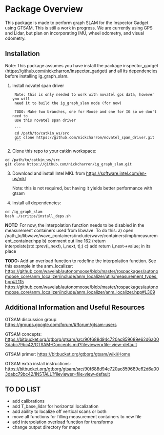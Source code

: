 # Package Overview
This package is made to perform graph SLAM for the Inspector Gadget using GTSAM.
This is still a work in progress. We are currently using GPS and Lidar, but plan
on incorporating IMU, wheel odometry, and visual odometry.

## Installation
Note: This package assumes you have install the package inspector_gadget
(https://github.com/nickcharron/inspector_gadget) and all its dependencies
before installing ig_graph_slam.

1. Install novatel span driver

		Note: this is only needed to work with novatel gps data, however you will
		need it to build the ig_graph_slam node (for now)

		TODO: Make two branches, one for Moose and one for IG so we don't need to
		use this novatel span driver

		```
		cd /path/to/catkin_ws/src
		git clone https://github.com/nickcharron/novatel_span_driver.git
		```

2. Clone this repo to your catkin workspace:

```
cd /path/to/catkin_ws/src
git clone https://github.com/nickcharron/ig_graph_slam.git
```

3. Download and install Intel MKL from https://software.intel.com/en-us/mkl

	 Note: this is not required, but having it yields better performance with gtsam

4. Install all dependencies:

```
cd /ig_graph_slam
bash ./scritps/install_deps.sh
```
**NOTE:** For now, the interpolation function needs to be disabled in the measurement
containers used from libwave. To do this:
a) open /path_to/libwave/wave_containers/include/wave/containers/impl/measurement_container.hpp
b) comment out line 162 (return interpolate(std::prev(i_next), i_next, t);)
c) add return i_next->value; in its place

**TODO:** Add an overload function to redefine the interpolation function. See
this example in the anm_localizer:
 	https://github.com/wavelab/autonomoose/blob/master/rospackages/autonomoose_core/anm_localizer/include/anm_localizer/utils/measurement_types.hpp#L115
	https://github.com/wavelab/autonomoose/blob/master/rospackages/autonomoose_core/anm_localizer/include/anm_localizer/anm_localizer.hpp#L309

## Additional Information and Useful Resources

GTSAM discussion group: https://groups.google.com/forum/#!forum/gtsam-users

GTSAM concepts: https://bitbucket.org/gtborg/gtsam/src/90f688d94c720ac859689e62d6a003dabc79bc42/GTSAM-Concepts.md?fileviewer=file-view-default

GTSAM primer: https://bitbucket.org/gtborg/gtsam/wiki/Home

GTSAM extra install instructions: https://bitbucket.org/gtborg/gtsam/src/90f688d94c720ac859689e62d6a003dabc79bc42/INSTALL?fileviewer=file-view-default

## TO DO LIST
- add calibrations
- add T_base_lidar for horizontal localization
- add ability to localize off vertical scans or both
- move all functions for filling measurement containers to new file  
- add interpolation overload function for transforms
- change output directory for maps
